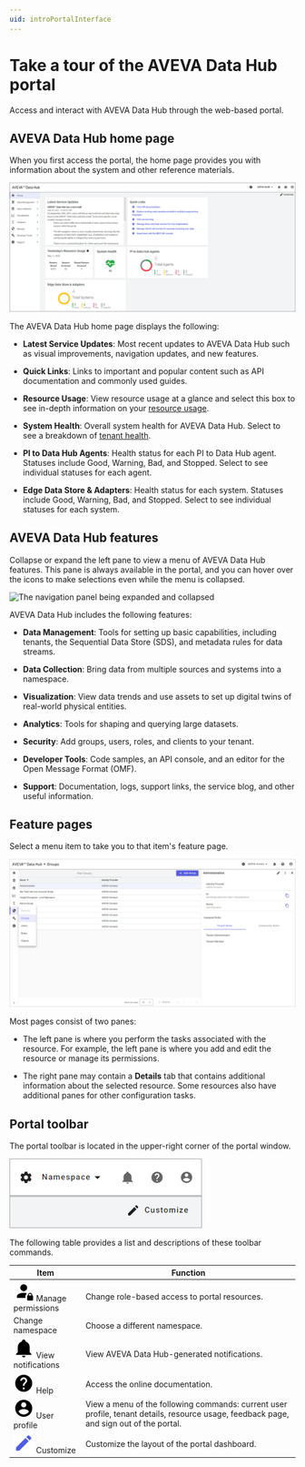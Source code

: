 ```yaml
---
uid: introPortalInterface
---
```


# Take a tour of the AVEVA Data Hub portal

Access and interact with AVEVA Data Hub through the web-based portal. 

## AVEVA Data Hub home page

When you first access the portal, the home page provides you with information about the system and other reference materials.

![Portal window](../images/portal-interface.png "Portal interface")

The AVEVA Data Hub home page displays the following:

- **Latest Service Updates**: Most recent updates to AVEVA Data Hub such as visual improvements, navigation updates, and new features.

- **Quick Links**: Links to important and popular content such as API documentation and commonly used guides.

- **Resource Usage**: View resource usage at a glance and select this box to see in-depth information on your [resource usage](xref:ResourceUsage).

- **System Health**: Overall system health for AVEVA Data Hub. Select to see a breakdown of [tenant health](xref:home-health).

- **PI to Data Hub Agents**: Health status for each PI to Data Hub agent. Statuses include Good, Warning, Bad, and Stopped. Select to see individual statuses for each agent.

- **Edge Data Store & Adapters**: Health status for each system. Statuses include Good, Warning, Bad, and Stopped. Select to see individual statuses for each system.

## AVEVA Data Hub features

Collapse or expand the left pane to view a menu of AVEVA Data Hub features. This pane is always available in the portal, and you can hover over the icons to make selections even while the menu is collapsed.

![The navigation panel being expanded and collapsed](../images/expand-panel.gif)

AVEVA Data Hub includes the following features:

- **Data Management**: Tools for setting up basic capabilities, including tenants, the Sequential Data Store (SDS), and metadata rules for data streams.

- **Data Collection**: Bring data from multiple sources and systems into a namespace.

- **Visualization**: View data trends and use assets to set up digital twins of real-world physical entities.

- **Analytics**: Tools for shaping and querying large datasets.

- **Security**: Add groups, users, roles, and clients to your tenant.

- **Developer Tools**: Code samples, an API console, and an editor for the Open Message Format (OMF).

- **Support**: Documentation, logs, support links, the service blog, and other useful information.

## Feature pages

Select a menu item to take you to that item's feature page.

![Feature details](../images/feature-details.png "Feature details")

Most pages consist of two panes:

- The left pane is where you perform the tasks associated with the resource. For example, the left pane is where you add and edit the resource or manage its permissions.

- The right pane may contain a **Details** tab that contains additional information about the selected resource. Some resources also have additional panes for other configuration tasks.

## Portal toolbar

The portal toolbar is located in the upper-right corner of the portal window.

![Portal toolbar](../images/top-right-portal-window.png)

The following table provides a list and descriptions of these toolbar commands.

| Item          | Function |
|---------------|----------|
| ![Manage permissions icon](../../_icons/default/account-lock.svg) Manage permissions | Change role-based access to portal resources. |
| Change namespace | Choose a different namespace. |
| ![View notifications icon](../../_icons/default/bell.svg) View notifications | View AVEVA Data Hub-generated notifications. |
| ![Documentation icon](../../_icons/default/help-circle.svg) Help | Access the online documentation. |
| ![User Profile icon](../../_icons/default/account-circle.svg) User profile | View a menu of the following commands: current user profile, tenant details, resource usage, feedback page, and sign out of the portal. |
| ![Customize icon](../../_icons/branded/pencil.svg) Customize | Customize the layout of the portal dashboard. |
